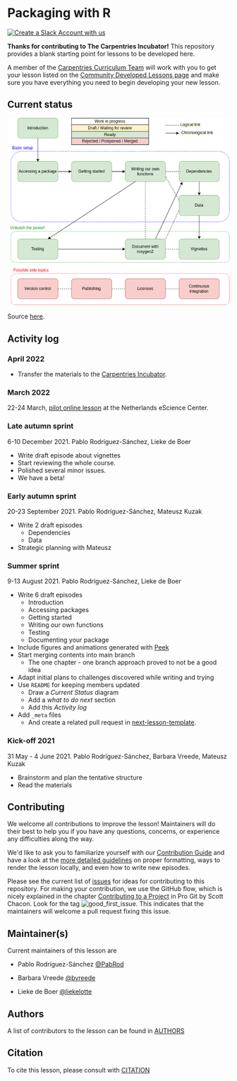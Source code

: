 # Packaging with R

[![Create a Slack Account with us](https://img.shields.io/badge/Create_Slack_Account-The_Carpentries-071159.svg)](https://swc-slack-invite.herokuapp.com/)

**Thanks for contributing to The Carpentries Incubator!**
This repository provides a blank starting point for lessons to be developed here.

A member of the [Carpentries Curriculum Team](https://carpentries.org/team/)
will work with you to get your lesson listed on the
[Community Developed Lessons page][community-lessons]
and make sure you have everything you need to begin developing your new lesson.

## Current status

![Progress diagram](episodes/fig/progress.png)

Source [here](https://drive.google.com/file/d/1v4s5pZE6unPlrqsB5DLN1kGLkrVNBX8e/view?usp=sharing).


## Activity log

### April 2022
- Transfer the materials to the [Carpentries Incubator](https://github.com/carpentries-incubator/lesson-R-packaging).
### March 2022
22-24 March, [pilot online lesson](https://esciencecenter-digital-skills.github.io/2022-03-22-ds-rpackaging/) at the Netherlands eScience Center.

### Late autumn sprint
6-10 December 2021. Pablo Rodríguez-Sánchez, Lieke de Boer
- Write draft episode about vignettes
- Start reviewing the whole course.
- Polished several minor issues.
- We have a beta!
### Early autumn sprint
20-23 September 2021. Pablo Rodríguez-Sánchez, Mateusz Kuzak
- Write 2 draft episodes
    - Dependencies
    - Data
- Strategic planning with Mateusz
### Summer sprint
9-13 August 2021. Pablo Rodríguez-Sánchez, Lieke de Boer

- Write 6 draft episodes
    - Introduction
    - Accessing packages
    - Getting started
    - Writing our own functions
    - Testing
    - Documenting your package
- Include figures and animations generated with [Peek](https://github.com/phw/peek)
- Start merging contents into main branch
    - The one chapter - one branch approach proved to not be a good idea
- Adapt initial plans to challenges discovered while writing and trying
- Use `README` for keeping members updated
    - Draw a _Current Status_ diagram
    - Add a _what to do next_ section
    - Add this _Activity log_
- Add `_meta` files
    - And create a related pull request in [next-lesson-template](https://github.com/esciencecenter-digital-skills/next-lesson-template/pull/4).

### Kick-off 2021
31 May - 4 June 2021. Pablo Rodríguez-Sánchez, Barbara Vreede, Mateusz Kuzak

- Brainstorm and plan the tentative structure
- Read the materials

## Contributing

We welcome all contributions to improve the lesson! Maintainers will do their best to help you if you have any
questions, concerns, or experience any difficulties along the way.

We'd like to ask you to familiarize yourself with our [Contribution Guide](CONTRIBUTING.md) and have a look at
the [more detailed guidelines][lesson-example] on proper formatting, ways to render the lesson locally, and even
how to write new episodes.

Please see the current list of [issues](https://github.com/escience-academy/lesson-R-packaging/issues) for ideas for contributing to this
repository. For making your contribution, we use the GitHub flow, which is
nicely explained in the chapter [Contributing to a Project](http://git-scm.com/book/en/v2/GitHub-Contributing-to-a-Project) in Pro Git
by Scott Chacon.
Look for the tag ![good_first_issue](https://img.shields.io/badge/-good%20first%20issue-gold.svg). This indicates that the maintainers will welcome a pull request fixing this issue.


## Maintainer(s)

Current maintainers of this lesson are

* Pablo Rodríguez-Sánchez [@PabRod](https://github.com/PabRod/)
- Barbara Vreede [@bvreede](https://github.com/bvreede)
* Lieke de Boer [@liekelotte](https://github.com/liekelotte)
## Authors

A list of contributors to the lesson can be found in [AUTHORS](AUTHORS)

## Citation

To cite this lesson, please consult with [CITATION](CITATION)

[cdh]: https://cdh.carpentries.org
[change-default-branch]: https://docs.github.com/en/github/administering-a-repository/changing-the-default-branch
[community-lessons]: https://carpentries.org/community-lessons
[lesson-example]: https://carpentries.github.io/lesson-example
